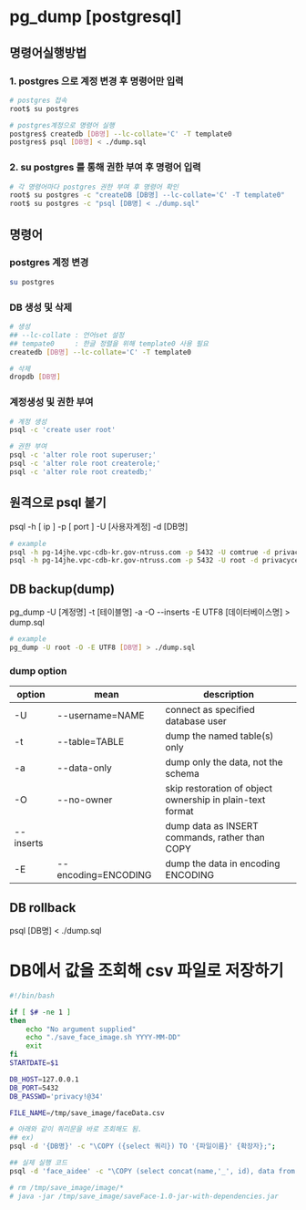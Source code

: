 # pg_dump [postgresql]
## 명령어실행방법
### 1. postgres 으로 계정 변경 후 명령어만 입력
```bash
# postgres 접속
root$ su postgres

# postgres계정으로 명령어 실행
postgres$ createdb [DB명] --lc-collate='C' -T template0
postgres$ psql [DB명] < ./dump.sql
```
### 2. su postgres 를 통해 권한 부여 후 명령어 입력
```bash
# 각 명령어마다 postgres 권한 부여 후 명령어 확인
root$ su postgres -c "createDB [DB명] --lc-collate='C' -T template0"
root$ su postgres -c "psql [DB명] < ./dump.sql"
```

## 명령어
### postgres 계정 변경
```bash
su postgres
```
### DB 생성 및 삭제
```bash
# 생성
## --lc-collate : 언어set 설정
## tempate0     : 한글 정렬을 위해 template0 사용 필요
createdb [DB명] --lc-collate='C' -T template0

# 삭제
dropdb [DB명]
```

### 계정생성 및 권한 부여
```bash
# 계정 생성
psql -c 'create user root'

# 권한 부여
psql -c 'alter role root superuser;'
psql -c 'alter role root createrole;'
psql -c 'alter role root createdb;'
```

## 원격으로 psql 붙기
psql -h [ ip ] -p [ port ] -U [사용자계정] -d [DB명]
```bash
# example
psql -h pg-14jhe.vpc-cdb-kr.gov-ntruss.com -p 5432 -U comtrue -d privacycenter_login
psql -h pg-14jhe.vpc-cdb-kr.gov-ntruss.com -p 5432 -U root -d privacycenter_master
```

## DB backup(dump)
pg_dump -U [계정명] -t [테이블명] -a -O --inserts -E UTF8 [데이터베이스명] > dump.sql
```bash
# example
pg_dump -U root -O -E UTF8 [DB명] > ./dump.sql
```
### dump option
| option   | mean               | description                           | 
|----------|--------------------|---------------------------------------|
|-U        |--username=NAME     | connect as specified database user    |
|-t        |--table=TABLE       | dump the named table(s) only          |
|-a        |--data-only         | dump only the data, not the schema    |
|-O        |--no-owner          | skip restoration of object ownership in plain-text format |
|--inserts |                    | dump data as INSERT commands, rather than COPY  |
|-E        |--encoding=ENCODING | dump the data in encoding ENCODING |

## DB rollback

psql [DB명] < ./dump.sql


# DB에서 값을 조회해 csv 파일로 저장하기
```bash
#!/bin/bash

if [ $# -ne 1 ] 
then
    echo "No argument supplied"
    echo "./save_face_image.sh YYYY-MM-DD"
    exit
fi
STARTDATE=$1

DB_HOST=127.0.0.1
DB_PORT=5432
DB_PASSWD='privacy!@34'

FILE_NAME=/tmp/save_image/faceData.csv

# 아래와 같이 쿼리문을 바로 조회해도 됨.
## ex)
psql -d '{DB명}' -c "\COPY ({select 쿼리}) TO '{파일이름}' {확장자};";

## 실제 실행 코드
psql -d 'face_aidee' -c "\COPY (select concat(name,'_', id), data from ( select  t_img.id, t_upt.name, t_img.data from (select id, user_id, image_id, face_id from checkin_event where created_at >= '$STARTDATE') t_check left join ( select user_id, replace(data, ' ', '_') as name from user_property where user_property_type_id=1 ) t_upt on t_check.user_id = t_upt.user_id left join ( select id, data from image ) t_img on t_check.image_id = t_img.id union select  t_img.id, t_upt.name, t_img.data from (select id, user_id, image_id from face where created_at >= '$STARTDATE') t_face left join ( select user_id, replace(data, ' ', '_') as name from user_property where user_property_type_id=1 ) t_upt on t_face.user_id = t_upt.user_id left join ( select id, data from image) t_img on t_face.image_id = t_img.id	 ) b ) TO '$FILE_NAME' csv;";

# rm /tmp/save_image/image/*
# java -jar /tmp/save_image/saveFace-1.0-jar-with-dependencies.jar
```

